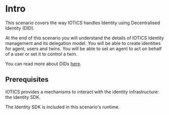 # Intro

This scenario covers the way IOTICS handles Identity using Decentralised Identity (DID).

At the end of this scenario you will understand the details of IOTICS Identity management and its delegation model. You will be able to create identities for agent, users and twins. You will be able to set an agent to act on behalf of a user or set it to control a twin.

You can read more about DIDs [here](https://www.w3.org/TR/did-core/).

## Prerequisites

IOTICS provides a mechanisms to interact with the identity infrastructure: the Identity SDK.

The Identity SDK is included in this scenario's runtime.
